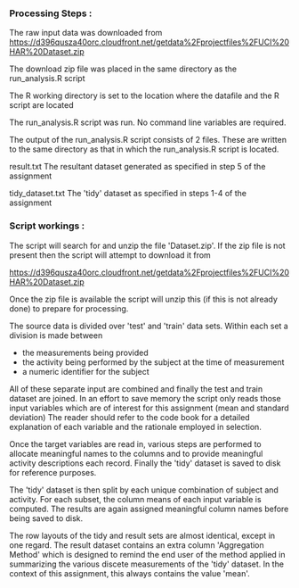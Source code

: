 ### Processing Steps :

The raw input data was downloaded from https://d396qusza40orc.cloudfront.net/getdata%2Fprojectfiles%2FUCI%20HAR%20Dataset.zip

The download zip file was placed in the same directory as the run_analysis.R script

The R working directory is set to the location where the datafile and the R script are located

The run_analysis.R script was run. No command line variables are required.

The output of the run_analysis.R script consists of 2 files. These are written to the same
directory as that in which the run_analysis.R script is located.

result.txt
The resultant dataset generated as specified in step 5 of the assignment

tidy_dataset.txt
The 'tidy' dataset as specified in steps 1-4 of the assignment



### Script workings :

The script will search for and unzip the file 'Dataset.zip'. 
If the zip file is not present then the script will attempt to download it from

 https://d396qusza40orc.cloudfront.net/getdata%2Fprojectfiles%2FUCI%20HAR%20Dataset.zip

Once the zip file is available the script will unzip this (if this is not already done) to prepare for processing.

The source data is divided over 'test' and 'train' data sets. Within each set a division is made between

* the measurements being provided
* the activity being performed by the subject at the time of measurement 
* a numeric identifier for the subject

All of these separate input are combined and finally the test and train dataset are joined. In an effort to save memory
the script only reads those input variables which are of interest for this assignment (mean and standard deviation)
The reader should refer to the code book for a detailed explanation of each variable and the rationale employed in selection. 

Once the target variables are read in, various steps are performed to allocate meaningful names to the columns and to
provide meaningful activity descriptions each record. Finally the 'tidy' dataset is saved to disk for reference purposes.

The 'tidy' dataset is then split by each unique combination of subject and activity. 
For each subset, the column means of each input variable is computed. The results are again assigned meaningful
column names before being saved to disk.

The row layouts of the tidy and result sets are almost identical, except in one regard.
The result dataset contains an extra column 'Aggregation Method' which is designed to remind the
end user of the method applied in summarizing the various discete measurements of the 'tidy' dataset.
In the context of this assignment, this always contains the value 'mean'.

